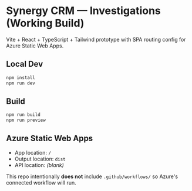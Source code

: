 # Synergy CRM — Investigations (Working Build)

Vite + React + TypeScript + Tailwind prototype with SPA routing config for Azure Static Web Apps.

## Local Dev
```bash
npm install
npm run dev
```

## Build
```bash
npm run build
npm run preview
```

## Azure Static Web Apps
- App location: `/`
- Output location: `dist`
- API location: *(blank)*

This repo intentionally **does not** include `.github/workflows/` so Azure's connected workflow will run.

